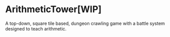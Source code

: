 # ArithmeticTower[WIP]
A top-down, square tile based, dungeon crawling game with a battle system designed to teach arithmetic.
